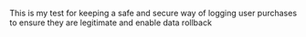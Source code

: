 This is my test for keeping a safe and secure way of logging user purchases to ensure they are legitimate and enable data rollback

